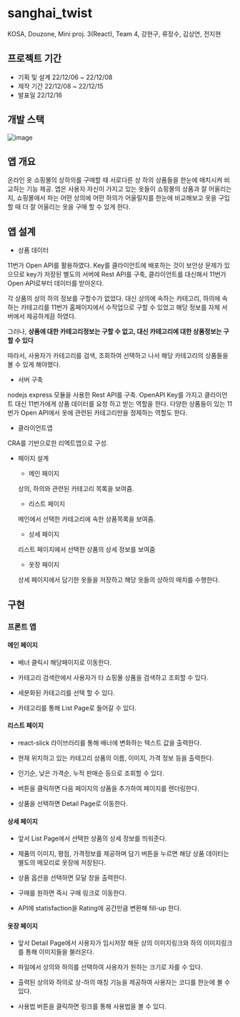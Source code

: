 # sanghai_twist

KOSA, Douzone, Mini proj. 3(React), Team 4, 강현구, 류정수, 김상연, 전지현

## 프로젝트 기간

- 기획 및 설계 22/12/06 ~ 22/12/08
- 제작 기간 22/12/08 ~ 22/12/15
- 발표일 22/12/16

## 개발 스택

![image](https://user-images.githubusercontent.com/18836863/208041025-ab335759-0f2c-4679-9dc8-34f6c4dbf97b.png)

## 앱 개요
  
온라인 옷 쇼핑몰의 상하의를 구매할 때 서로다른 상 하의 상품들을 한눈에 매치시켜 비교하는 기능 제공. 앱은 사용자 자신이 가지고 있는 옷들이 쇼핑몰의 상품과 잘 어울리는지, 쇼핑몰에서 파는 어떤 상의에 어떤 하의가 어울릴지를 한눈에 비교해보고 옷을 구입할 때 더 잘 어울리는 옷을 구매 할 수 있게 한다.
 
## 앱 설계

- 상품 데이터

11번가 Open API를 활용하였다. Key를 클라이언트에 배포하는 것이 보안상 문제가 있으므로 key가 저장된 별도의 서버에 Rest API를 구축, 클라이언트를 대신해서 11번가 Open API로부터 데이터를 받아온다.

각 상품의 상의 하의 정보를 구할수가 없었다. 대신 상의에 속하는 카테고리, 하의에 속하는 카테고리를 11번가 홈페이지에서 수작업으로 구할 수 있었고 해당 정보를 자체 서버에서 제공하게끔 하였다.

그러나, **상품에 대한 카테고리정보는 구할 수 없고, 대신 카테고리에 대한 상품정보는 구할 수 있다**

따라서, 사용자가 카테고리를 검색, 조회하여 선택하고 나서 해당 카테고리의 상품들을 볼 수 있게 해야했다.

- 서버 구축

nodejs express 모듈을 사용한 Rest API를 구축. OpenAPI Key를 가지고 클라이언트 대신 11번가에게 상품 데이터를 요청 하고 받는 역할을 한다.
다양한 상품들이 있는 11번가 Open API에서 옷에 관련된 카테고리만을 정제하는 역할도 한다.

- 클라이언트앱

CRA를 기반으로한 리엑트앱으로 구성.

- 페이지 설계

  - 메인 페이지
  
  상의, 하의와 관련된 카테고리 목록을 보여줌. 

  - 리스트 페이지
  
  메인에서 선택한 카테고리에 속한 상품목록을 보여줌.
  
  - 상세 페이지
  
  리스트 페이지에서 선택한 상품의 상세 정보를 보여줌
  
  - 옷장 페이지
  
  상세 페이지에서 담기한 옷들을 저장하고 해당 옷들의 상하의 매치를 수행한다.

## 구현

### 프론트 앱

#### 메인 페이지

- 배너 클릭시 해당페이지로 이동한다.

- 카테고리 검색란에서  사용자가 타 쇼핑몰 상품을 검색하고 조회할 수 있다.
 
- 세분화된 카테고리를 선택 할 수 있다.

- 카테고리를 통해  List Page로 들어갈 수 있다.

#### 리스트 페이지

- react-slick 라이브러리를 통해 배너에 변화하는 텍스트 값을 출력한다.

- 현재 위치하고 있는 카테고리 상품의 이름, 이미지, 가격 정보 등을 출력한다.

- 인기순, 낮은 가격순, 누적 판매순 등으로 조회할 수 있다.
 
- 버튼을 클릭하면 다음 페이지의 상품을 추가하여 페이지를 렌더링한다.

- 상품을 선택하면 Detail Page로 이동한다.

#### 상세 페이지

- 앞서 List Page에서 선택한 상품의 상세 정보를 띄워준다.

- 제품의 이미지, 평점, 가격정보를 제공하며 담기 버튼을 누르면  해당 상품 데이터는 별도의 메모리로 옷장에 저장된다.

- 상품 옵션을 선택하면 모달 창을 출력한다.

- 구매를 원하면 즉시 구매 링크로 이동한다.

- API에 statisfaction을 Rating에 공간만큼 변환해 fill-up 한다. 

#### 옷장 페이지

- 앞서 Detail Page에서 사용자가 임시저장 해둔 상의 이미지링크와 하의 이미지링크를 통해 이미지들을 불러온다.

- 파일에서 상의와 하의를 선택하여 사용자가 원하는 크기로 자를 수 있다.

- 출력된 상의와 하의로 상-하의 매칭 기능을 제공하여 사용자는 코디를 한눈에 볼 수 있다.

- 사용법 버튼을 클릭하면 링크를 통해 사용법을 볼 수 있다.
